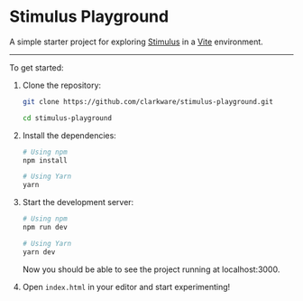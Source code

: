 # Stimulus Playground

A simple starter project for exploring [Stimulus](https://github.com/hotwired/stimulus) in a [Vite](https://vitejs.dev) environment.

---

To get started:

1. Clone the repository:

   ```bash
   git clone https://github.com/clarkware/stimulus-playground.git

   cd stimulus-playground
   ```

2. Install the dependencies:

   ```bash
   # Using npm
   npm install

   # Using Yarn
   yarn
   ```

3. Start the development server:

   ```bash
   # Using npm
   npm run dev

   # Using Yarn
   yarn dev
   ```

   Now you should be able to see the project running at localhost:3000.

4. Open `index.html` in your editor and start experimenting!
